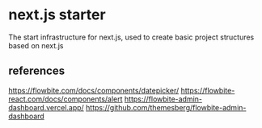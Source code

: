 # next.js starter

The start infrastructure for next.js, used to create basic project structures based on next.js

## references

https://flowbite.com/docs/components/datepicker/
https://flowbite-react.com/docs/components/alert
https://flowbite-admin-dashboard.vercel.app/
https://github.com/themesberg/flowbite-admin-dashboard
